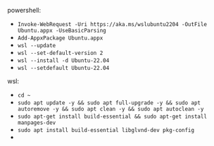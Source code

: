 powershell:
 - `Invoke-WebRequest -Uri https://aka.ms/wslubuntu2204 -OutFile Ubuntu.appx -UseBasicParsing`
 - `Add-AppxPackage Ubuntu.appx`
 - `wsl --update`
 - `wsl --set-default-version 2`
 - `wsl --install -d Ubuntu-22.04`
 - `wsl --setdefault Ubuntu-22.04`

wsl:
 - `cd ~`
 - `sudo apt update -y && sudo apt full-upgrade -y && sudo apt autoremove -y && sudo apt clean -y && sudo apt autoclean -y`
 - `sudo apt-get install build-essential && sudo apt-get install manpages-dev`
 - `sudo apt install build-essential libglvnd-dev pkg-config`
 - 

